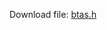 
Download file: [btas.h](btas/btas/btas.h)

<pre><code>
<div data-file="btas/btas/btas.h"></div>
</code></pre>
